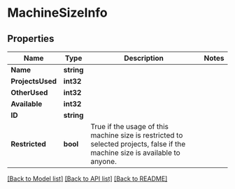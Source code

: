 # MachineSizeInfo

## Properties

Name | Type | Description | Notes
------------ | ------------- | ------------- | -------------
**Name** | **string** |  | 
**ProjectsUsed** | **int32** |  | 
**OtherUsed** | **int32** |  | 
**Available** | **int32** |  | 
**ID** | **string** |  | 
**Restricted** | **bool** | True if the usage of this machine size is restricted  to selected projects, false if the machine size is available to anyone.  | 

[[Back to Model list]](../README.md#documentation-for-models) [[Back to API list]](../README.md#documentation-for-api-endpoints) [[Back to README]](../README.md)



